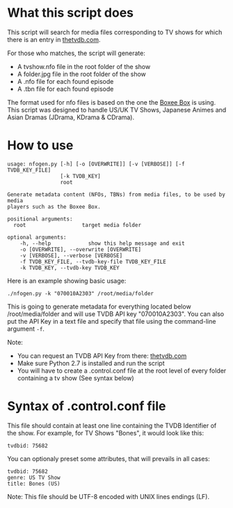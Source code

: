 What this script does
======================

This script will search for media files corresponding to TV shows for which there
is an entry in [thetvdb.com](http://www.thetvdb.com).

For those who matches, the script will generate:

 * A tvshow.nfo file in the root folder of the show
 * A folder.jpg file in the root folder of the show
 * A .nfo file for each found episode
 * A .tbn file for each found episode

The format used for nfo files is based on the one the [Boxee Box](http://www.boxee.tv) is using.
This script was designed to handle US/UK TV Shows, Japanese Animes and Asian Dramas (JDrama, KDrama & CDrama).

How to use
===========


    usage: nfogen.py [-h] [-o [OVERWRITE]] [-v [VERBOSE]] [-f TVDB_KEY_FILE]
                     [-k TVDB_KEY]
                     root

    Generate metadata content (NFOs, TBNs) from media files, to be used by media
    players such as the Boxee Box.

    positional arguments:
      root                  target media folder

    optional arguments:
        -h, --help            show this help message and exit
        -o [OVERWRITE], --overwrite [OVERWRITE]
        -v [VERBOSE], --verbose [VERBOSE]
        -f TVDB_KEY_FILE, --tvdb-key-file TVDB_KEY_FILE
        -k TVDB_KEY, --tvdb-key TVDB_KEY


Here is an example showing basic usage:

    ./nfogen.py -k "070010A2303" /root/media/folder

This is going to generate metadata for everything located below /root/media/folder
and will use TVDB API key "070010A2303".
You can also put the API Key in a text file and specify that file using the command-line
argument `-f`.

Note:

 * You can request an TVDB API Key from there: [thetvdb.com](http://www.thetvdb.com/?tab=apiregister)
 * Make sure Python 2.7 is installed and run the script
 * You will have to create a .control.conf file at the root level of every folder
   containing a tv show (See syntax below)

Syntax of .control.conf file
============================

This file should contain at least one line containing the TVDB Identifier of the show.
For example, for TV Shows "Bones", it would look like this:

    tvdbid: 75682

You can optionaly preset some attributes, that will prevails in all cases:

    tvdbid: 75682
    genre: US TV Show
    title: Bones (US)

Note: This file should be UTF-8 encoded with UNIX lines endings (LF).

